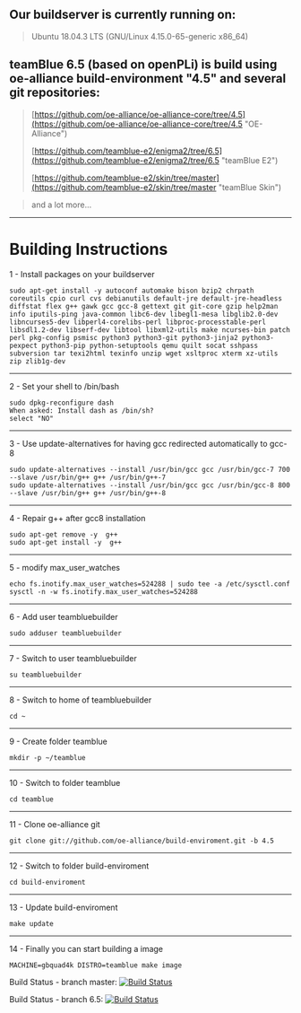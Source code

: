 ## Our buildserver is currently running on: ##

> Ubuntu 18.04.3 LTS (GNU/Linux 4.15.0-65-generic x86_64)

## teamBlue 6.5 (based on openPLi) is build using oe-alliance build-environment "4.5" and several git repositories: ##

> [https://github.com/oe-alliance/oe-alliance-core/tree/4.5](https://github.com/oe-alliance/oe-alliance-core/tree/4.5 "OE-Alliance")
> 
> [https://github.com/teamblue-e2/enigma2/tree/6.5](https://github.com/teamblue-e2/enigma2/tree/6.5 "teamBlue E2")
> 
> [https://github.com/teamblue-e2/skin/tree/master](https://github.com/teamblue-e2/skin/tree/master "teamBlue Skin")

> and a lot more...


----------

# Building Instructions #

1 - Install packages on your buildserver

    sudo apt-get install -y autoconf automake bison bzip2 chrpath coreutils cpio curl cvs debianutils default-jre default-jre-headless diffstat flex g++ gawk gcc gcc-8 gettext git git-core gzip help2man info iputils-ping java-common libc6-dev libegl1-mesa libglib2.0-dev libncurses5-dev libperl4-corelibs-perl libproc-processtable-perl libsdl1.2-dev libserf-dev libtool libxml2-utils make ncurses-bin patch perl pkg-config psmisc python3 python3-git python3-jinja2 python3-pexpect python3-pip python-setuptools qemu quilt socat sshpass subversion tar texi2html texinfo unzip wget xsltproc xterm xz-utils zip zlib1g-dev

----------
2 - Set your shell to /bin/bash

    sudo dpkg-reconfigure dash
    When asked: Install dash as /bin/sh?
    select "NO"

----------
3 - Use update-alternatives for having gcc redirected automatically to gcc-8

    sudo update-alternatives --install /usr/bin/gcc gcc /usr/bin/gcc-7 700 --slave /usr/bin/g++ g++ /usr/bin/g++-7
    sudo update-alternatives --install /usr/bin/gcc gcc /usr/bin/gcc-8 800 --slave /usr/bin/g++ g++ /usr/bin/g++-8

----------
4 - Repair g++ after gcc8 installation

    sudo apt-get remove -y  g++
    sudo apt-get install -y  g++

----------
5 - modify max_user_watches

    echo fs.inotify.max_user_watches=524288 | sudo tee -a /etc/sysctl.conf
    sysctl -n -w fs.inotify.max_user_watches=524288

----------
6 - Add user teambluebuilder

    sudo adduser teambluebuilder

----------
7 - Switch to user teambluebuilder

    su teambluebuilder

----------
8 - Switch to home of teambluebuilder

    cd ~

----------
9 - Create folder teamblue

    mkdir -p ~/teamblue

----------
10 - Switch to folder teamblue

    cd teamblue

----------
11 - Clone oe-alliance git

    git clone git://github.com/oe-alliance/build-enviroment.git -b 4.5

----------
12 - Switch to folder build-enviroment

    cd build-enviroment

----------
13 - Update build-enviroment

    make update

----------
14 - Finally you can start building a image

    MACHINE=gbquad4k DISTRO=teamblue make image


Build Status - branch master: [![Build Status](https://travis-ci.org/teamblue-e2/enigma2.svg?branch=master)](https://travis-ci.org/teamblue-e2/enigma2)

Build Status - branch 6.5:    [![Build Status](https://travis-ci.org/teamblue-e2/enigma2.svg?branch=6.5)](https://travis-ci.org/teamblue-e2/enigma2)
